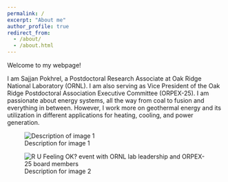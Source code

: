 ```yaml
---
permalink: /
excerpt: "About me"
author_profile: true
redirect_from: 
  - /about/
  - /about.html
---
```

Welcome to my webpage!

I am Sajjan Pokhrel, a Postdoctoral Research Associate at Oak Ridge National Laboratory (ORNL). I am also serving as Vice President of the Oak Ridge Postdoctoral Association Executive Committee (ORPEX-25). I am passionate about energy systems, all the way from coal to fusion and everything in between. However, I work more on geothermal energy and its utilization in different applications for heating, cooling, and power generation.

<div class="swiper">
  <div class="swiper-wrapper">
    <div class="swiper-slide">
      <figure>
        <img src="/assets/images/img1.jpg" alt="Description of image 1">
        <figcaption>Description for image 1</figcaption>
      </figure>
    </div>
    <div class="swiper-slide">
      <figure>
        <img src="/assets/images/img2.jpg" alt="R U Feeling OK? event with ORNL lab leadership and ORPEX-25 board members">
        <figcaption>Description for image 2</figcaption>
      </figure>
    </div>
    <!-- add more slides here -->
  </div>
  <div class="swiper-pagination"></div>
</div>
